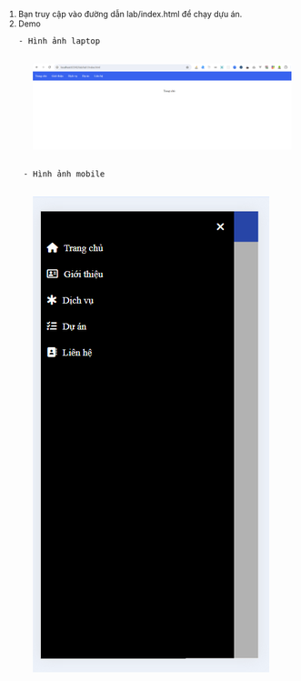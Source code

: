 1. Bạn truy cập vào đường dẫn lab/index.html để chạy dựu án.
2. Demo
    <pre>
   - Hình ảnh laptop
   
   
      <img src="./assets/image/desktop.png">

   
    - Hình ảnh mobile <br/><space>

      <img src="./assets/image/mobile.png">
   
   </pre>
